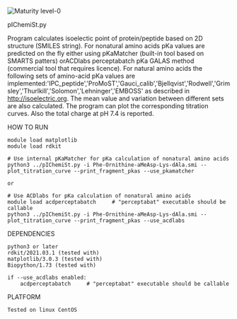 ![Maturity level-0](https://img.shields.io/badge/Maturity%20Level-ML--0-red)

pIChemiSt.py

Program calculates isoelectic point of protein/peptide based on 2D structure (SMILES string). For nonatural amino acids pKa values are predicted on the fly either using pKaMatcher (built-in tool based on SMARTS patters) orACDlabs perceptabatch pKa GALAS method (commercial tool that requires licence). For natural amino acids the following sets of amino-acid pKa values are implemented:'IPC_peptide','ProMoST','Gauci_calib','Bjellqvist','Rodwell','Grimsley','Thurlkill','Solomon','Lehninger','EMBOSS' as described in http://isoelectric.org. The mean value and variation between different sets are also calculated. The program can plot the corresponding titration curves. Also the total charge at pH 7.4 is reported. 


HOW TO RUN

    module load matplotlib
    module load rdkit

    # Use internal pKaMatcher for pKa calculation of nonatural amino acids
    python3 ../pIChemiSt.py -i Phe-Ornithine-aMeAsp-Lys-dAla.smi --plot_titration_curve --print_fragment_pkas --use_pkamatcher

    or

    # Use ACDlabs for pKa calculation of nonatural amino acids
    module load acdperceptabatch     # "perceptabat" executable should be callable
    python3 ../pIChemiSt.py -i Phe-Ornithine-aMeAsp-Lys-dAla.smi --plot_titration_curve --print_fragment_pkas --use_acdlabs
    
    

DEPENDENCIES 

    python3 or later 
    rdkit/2021.03.1 (tested with)
    matplotlib/3.0.3 (tested with) 
    Biopython/1.73 (tested with)
    
    if --use_acdlabs enabled:
        acdperceptabatch     # "perceptabat" executable should be callable


PLATFORM

    Tested on linux CentOS

